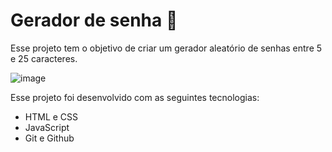 # Gerador de senha 🔐
Esse projeto tem o objetivo de criar um gerador aleatório de senhas entre 5 e 25 caracteres.

![image](https://user-images.githubusercontent.com/117484983/212736120-345781bf-7f20-498a-be85-94d6e2ae716e.png)

Esse projeto foi desenvolvido com as seguintes tecnologias:

- HTML e CSS
- JavaScript
- Git e Github

